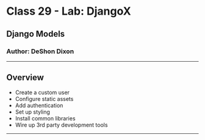 
# Class 29 - Lab: DjangoX

## Django Models

### Author: DeShon Dixon

---

## Overview

- Create a custom user
- Configure static assets
- Add authentication
- Set up styling
- Install common libraries
- Wire up 3rd party development tools

---
